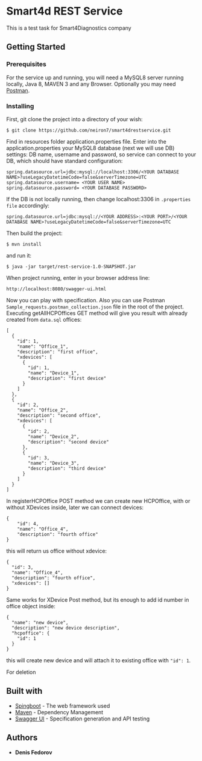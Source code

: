 # Smart4d REST Service

This is a test task for Smart4Diagnostics company

## Getting Started

### Prerequisites

For the service up and running, you will need a MySQL8 server running locally, Java 8, MAVEN 3 and any Browser. Optionally you may need [Postman](https://www.getpostman.com/).

### Installing

First, git clone the project into a directory of your wish:
```
$ git clone https://github.com/neiron7/smart4drestservice.git
```

Find in resources folder application.properties file. Enter into the application.properties your MySQL8 database (next we will use DB) settings: DB name, username and password, so service can connect to your DB, which should have standard configuration:
```
spring.datasource.url=jdbc:mysql://localhost:3306/<YOUR DATABASE NAME>?useLegacyDatetimeCode=false&serverTimezone=UTC
spring.datasource.username= <YOUR USER NAME>
spring.datasource.password= <YOUR DATABASE PASSWORD>
```
If the DB is not locally running, then change localhost:3306 in ```.properties file``` accordingly:
```
spring.datasource.url=jdbc:mysql://<YOUR ADDRESS>:<YOUR PORT>/<YOUR DATABASE NAME>?useLegacyDatetimeCode=false&serverTimezone=UTC
```
Then build the project:
```
$ mvn install
```
and run it:
```
$ java -jar target/rest-service-1.0-SNAPSHOT.jar
```
When project running, enter in your browser address line:
```
http://localhost:8080/swagger-ui.html
```
Now you can play with specification. Also you can use Postman ```Sample_requests.postman_collection.json``` file in the root of the project.
Executing getAllHCPOffices GET method will give you result with already created from ```data.sql``` offices:
```
[
  {
    "id": 1,
    "name": "Office_1",
    "description": "first office",
    "xdevices": [
      {
        "id": 1,
        "name": "Device_1",
        "description": "first device"
      }
    ]
  },
  {
    "id": 2,
    "name": "Office_2",
    "description": "second office",
    "xdevices": [
      {
        "id": 2,
        "name": "Device_2",
        "description": "second device"
      },
      {
        "id": 3,
        "name": "Device_3",
        "description": "third device"
      }
    ]
  }
]
```
In registerHCPOffice POST method we can create new HCPOffice, with or without XDevices inside, later we can connect devices:
```
{
    "id": 4,
    "name": "Office_4",
    "description": "fourth office"
}
```
this will return us office without xdevice:
```
{
  "id": 3,
  "name": "Office_4",
  "description": "fourth office",
  "xdevices": []
}
```

Same works for XDevice Post method, but its enough to add id number in office object inside:
```
{
  "name": "new device",
  "description": "new device description",
  "hcpoffice": {    
    "id": 1    
  }    
}
```
this will create new device and will attach it to existing office with ```"id": 1```.

For deletion

## Built with

* [Spingboot](https://spring.io/projects/spring-boot) - The web framework used
* [Maven](https://maven.apache.org/) - Dependency Management
* [Swagger UI](https://swagger.io/tools/swagger-ui/) - Specification generation and API testing

## Authors

* **Denis Fedorov** 
